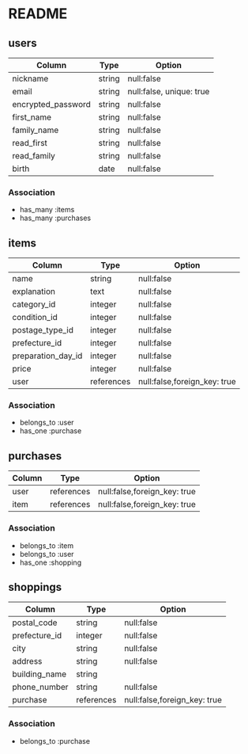 # README

## users

| Column             | Type        | Option                   |
| -------------------|-------------|--------------------------|
| nickname           | string      | null:false               |
| email              | string      | null:false, unique: true |
| encrypted_password | string      | null:false               |
| first_name         | string      | null:false               |
| family_name        | string      | null:false               |
| read_first         | string      | null:false               |
| read_family        | string      | null:false               |
| birth              | date        | null:false               |

### Association

- has_many :items
- has_many :purchases

## items

| Column              | Type       | Option                       |
|---------------------|------------|------------------------------|
| name                | string     | null:false                   |
| explanation         | text       | null:false                   |
| category_id         | integer    | null:false                   | 
| condition_id        | integer    | null:false                   |
| postage_type_id     | integer    | null:false                   |
| prefecture_id       | integer    | null:false                   |
| preparation_day_id  | integer    | null:false                   |
| price               | integer    | null:false                   |
| user                | references | null:false,foreign_key: true |

### Association

- belongs_to :user
- has_one :purchase

## purchases

| Column | Type       | Option                       |
|--------|------------|------------------------------|
| user   | references | null:false,foreign_key: true |
| item   | references | null:false,foreign_key: true |

### Association
- belongs_to :item
- belongs_to :user
- has_one :shopping

## shoppings

| Column         | Type       | Option                       |
|----------------|------------|------------------------------|
| postal_code    | string     | null:false                   |
| prefecture_id  | integer    | null:false                   |
| city           | string     | null:false                   |
| address        | string     | null:false                   |
| building_name  | string     |                              |
| phone_number   | string     | null:false                   |
| purchase       | references | null:false,foreign_key: true |

### Association
- belongs_to :purchase
